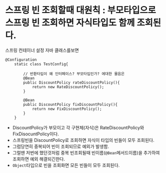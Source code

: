 # 스프링 빈 조회할때 대원칙 : 부모타입으로 스프링 빈 조회하면 자식타입도 함께 조회된다.

스프링 컨테이너 설정 자바 클래스를보면

```
@Configuration
    static class TestConfig{

        // 반환타입이 왜 인터페이스? 부모타입인가? 에대한 물음은
        @Bean
        public DiscountPolicy rateDiscountPolicy(){
            return new RateDiscountPolicy();
        }

        @Bean
        public DiscountPolicy fixDiscountPolicy(){
            return new FixDiscountPolicy();
        }
    }
```

- DiscountPolicy가 부모이고 각 구현체(자식)은 RateDiscountPolicy와 FixDisocuntPolicy이다.
- 스프링빈을 DiscountPolicy로 조회하면 자식이 타입의 빈들이 모두 조회된다.
- 그럼당연히 중복되어 빈이 조회되므로 예외가 발생함.
- 그럴땐 저번에 했던것처럼 중복 빈조회될때 빈이름(`@Bean`메서드이름)을 추가하여 조회하면 예외 해결되긴한다.
- `Object`타입으로 빈을 조회화면 모든 빈들이 모두 조회된다.
